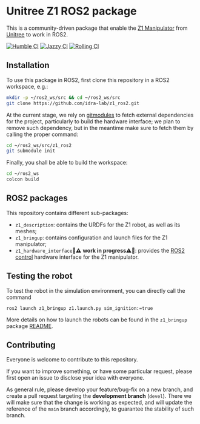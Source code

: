 # Unitree Z1 ROS2 package

This is a community-driven package that enable the [Z1 Manipulator](https://shop.unitree.com/products/unitree-z1) from [Unitree](https://www.unitree.com/) to work in ROS2.

[![Humble CI](https://github.com/idra-lab/z1_ros2/actions/workflows/humble.yml/badge.svg)](https://github.com/idra-lab/z1_ros2/actions/workflows/humble.yml)
[![Jazzy CI](https://github.com/idra-lab/z1_ros2/actions/workflows/jazzy.yml/badge.svg)](https://github.com/idra-lab/z1_ros2/actions/workflows/jazzy.yml) 
[![Rolling CI](https://github.com/idra-lab/z1_ros2/actions/workflows/rolling.yml/badge.svg)](https://github.com/idra-lab/z1_ros2/actions/workflows/rolling.yml)

## Installation

To use this package in ROS2, first clone this repository in a ROS2 workspace, e.g.:
``` bash
mkdir -p ~/ros2_ws/src && cd ~/ros2_ws/src
git clone https://github.com/idra-lab/z1_ros2.git
```

At the current stage, we rely on [gitmodules](https://git-scm.com/docs/gitmodules) to fetch external dependencies for the project, particularly to build the hardware interface; we plan to remove such dependency, but in the meantime make sure to fetch them by calling the proper command:
``` bash
cd ~/ros2_ws/src/z1_ros2
git submodule init
```

Finally, you shall be able to build the workspace:
``` bash
cd ~/ros2_ws
colcon build
```


## ROS2 packages

This repository contains different sub-packages:

- `z1_description`: contains the URDFs for the Z1 robot, as well as its meshes;
- `z1_bringup`: contains configuration and launch files for the Z1 manipulator;
- `z1_hardware_interface`🚧⚠️ **work in progress**⚠️🚧: provides the [ROS2 control](https://control.ros.org/rolling/index.html) hardware interface for the Z1 manipulator.

## Testing the robot

To test the robot in the simulation environment, you can directly call the command
```
ros2 launch z1_bringup z1.launch.py sim_ignition:=true
```
More details on how to launch the robots can be found in the `z1_bringup` package [README](z1_bringup/README.md).


## Contributing

Everyone is welcome to contribute to this repository. 

If you want to improve something, or have some particular request, please first open an issue to disclose your idea with everyone.

As general rule, please develop your feature/bug-fix on a new branch, and create a pull request targeting the **development branch** (`devel`).
There we will make sure that the change is working as expected, and will update the reference of the `main` branch accordingly, to guarantee the stability of such branch.
